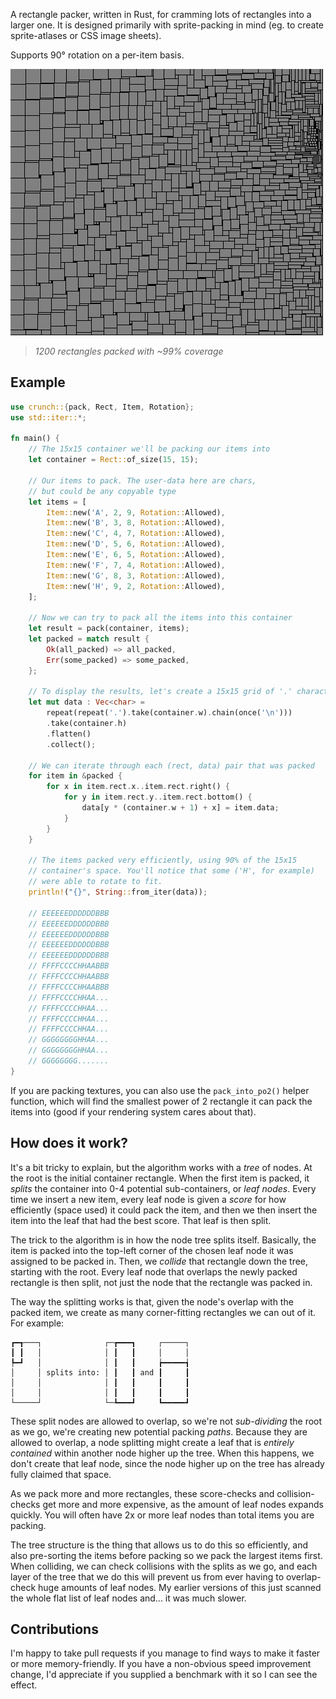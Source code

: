 A rectangle packer, written in Rust, for cramming lots of rectangles into a larger one. It is designed
primarily with sprite-packing in mind (eg. to create sprite-atlases or CSS image sheets).

Supports 90° rotation on a per-item basis.

![image of packed rectangles](https://raw.githubusercontent.com/ChevyRay/crunch-rs/master/packed.png)
> *1200 rectangles packed with ~99% coverage*

## Example
```rust
use crunch::{pack, Rect, Item, Rotation};
use std::iter::*;

fn main() {
    // The 15x15 container we'll be packing our items into
    let container = Rect::of_size(15, 15);

    // Our items to pack. The user-data here are chars,
    // but could be any copyable type
    let items = [
        Item::new('A', 2, 9, Rotation::Allowed),
        Item::new('B', 3, 8, Rotation::Allowed),
        Item::new('C', 4, 7, Rotation::Allowed),
        Item::new('D', 5, 6, Rotation::Allowed),
        Item::new('E', 6, 5, Rotation::Allowed),
        Item::new('F', 7, 4, Rotation::Allowed),
        Item::new('G', 8, 3, Rotation::Allowed),
        Item::new('H', 9, 2, Rotation::Allowed),
    ];

    // Now we can try to pack all the items into this container
    let result = pack(container, items);
    let packed = match result {
        Ok(all_packed) => all_packed,
        Err(some_packed) => some_packed,
    };

    // To display the results, let's create a 15x15 grid of '.' characters
    let mut data : Vec<char> =
        repeat(repeat('.').take(container.w).chain(once('\n')))
        .take(container.h)
        .flatten()
        .collect();

    // We can iterate through each (rect, data) pair that was packed
    for item in &packed {
        for x in item.rect.x..item.rect.right() {
            for y in item.rect.y..item.rect.bottom() {
                data[y * (container.w + 1) + x] = item.data;
            }
        }
    }

    // The items packed very efficiently, using 90% of the 15x15
    // container's space. You'll notice that some ('H', for example)
    // were able to rotate to fit.
    println!("{}", String::from_iter(data));

    // EEEEEEDDDDDDBBB
    // EEEEEEDDDDDDBBB
    // EEEEEEDDDDDDBBB
    // EEEEEEDDDDDDBBB
    // EEEEEEDDDDDDBBB
    // FFFFCCCCHHAABBB
    // FFFFCCCCHHAABBB
    // FFFFCCCCHHAABBB
    // FFFFCCCCHHAA...
    // FFFFCCCCHHAA...
    // FFFFCCCCHHAA...
    // FFFFCCCCHHAA...
    // GGGGGGGGHHAA...
    // GGGGGGGGHHAA...
    // GGGGGGGG.......
}
```

If you are packing textures, you can also use the `pack_into_po2()` helper
function, which will find the smallest power of 2 rectangle it can pack the
items into (good if your rendering system cares about that).

## How does it work?
It's a bit tricky to explain, but the algorithm works with a *tree* of nodes.
At the root is the initial container rectangle. When the first item is packed,
it *splits* the container into 0-4 potential sub-containers, or *leaf nodes*.
Every time we insert a new item, every leaf node is given a *score* for how
efficiently (space used) it could pack the item, and then we then insert the
item into the leaf that had the best score. That leaf is then split.

The trick to the algorithm is in how the node tree splits itself. Basically, the
item is packed into the top-left corner of the chosen leaf node it was assigned
to be packed in. Then, we *collide* that rectangle down the tree, starting with
the root. Every leaf node that overlaps the newly packed rectangle is then split,
not just the node that the rectangle was packed in.

The way the splitting works is that, given the node's overlap with the packed item,
we create as many corner-fitting rectangles we can out of it. For example:

```text
┏━┱───┐              ┌─┲━━━┓     ┌─────┐
┃ ┃   │              │ ┃   ┃     │     │
┡━┛   │              │ ┃   ┃     ┢━━━━━┪
│     │ splits into: │ ┃   ┃ and ┃     ┃
│     │              │ ┃   ┃     ┃     ┃
│     │              │ ┃   ┃     ┃     ┃
└─────┘              └─┺━━━┛     ┗━━━━━┛
```

These split nodes are allowed to overlap, so we're not *sub-dividing* the root as
we go, we're creating new potential packing *paths*. Because they are allowed to
overlap, a node splitting might create a leaf that is *entirely contained* within
another node higher up the tree. When this happens, we don't create that leaf node,
since the node higher up on the tree has already fully claimed that space.

As we pack more and more rectangles, these score-checks and collision-checks get
more and more expensive, as the amount of leaf nodes expands quickly. You will often
have 2x or more leaf nodes than total items you are packing.

The tree structure is the thing that allows us to do this so efficiently, and also
pre-sorting the items before packing so we pack the largest items first. When
colliding, we can check collisions with the splits as we go, and each layer of
the tree that we do this will prevent us from ever having to overlap-check huge
amounts of leaf nodes. My earlier versions of this just scanned the whole flat
list of leaf nodes and... it was much slower.

## Contributions
I'm happy to take pull requests if you manage to find ways to make it faster
or more memory-friendly. If you have a non-obvious speed improvement change,
I'd appreciate if you supplied a benchmark with it so I can see the effect.